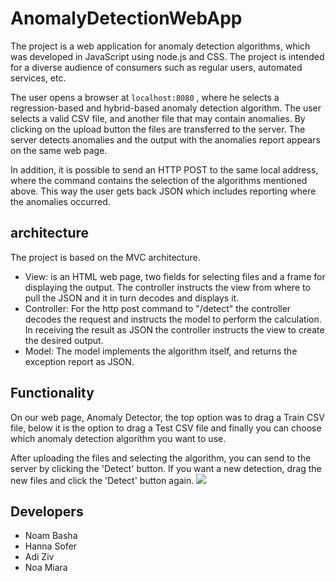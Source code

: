 # AnomalyDetectionWebApp

The project is a web application for anomaly detection algorithms, 
which was developed in JavaScript using node.js and CSS.
The project is intended for a diverse audience of consumers such as regular users, 
automated services, etc.

The user opens a browser at 
``` localhost:8080 ```
, where he selects a regression-based and hybrid-based anomaly detection algorithm.
The user selects a valid CSV file, and another file that may contain anomalies.
By clicking on the upload button the files are transferred to the server.
The server detects anomalies and the output with the anomalies report appears on the same web page.

In addition, it is possible to send an HTTP POST to the same local address, 
where the command contains the selection of the algorithms mentioned above.
This way the user gets back JSON which includes reporting where the anomalies occurred.

## architecture
The project is based on the MVC architecture.
* View: is an HTML web page, two fields for selecting files and a frame for displaying the output.
The controller instructs the view from where to pull the JSON and it in turn decodes and displays it.
* Controller: For the http post command to "/detect" the controller decodes the request 
and instructs the model to perform the calculation.
In receiving the result as JSON the controller instructs the view to create the desired output.
* Model: The model implements the algorithm itself, and returns the exception report as JSON.

## Functionality
On our web page, Anomaly Detector, the top option was to drag a Train CSV file, 
below it is the option to drag a Test CSV file and finally you can choose which anomaly detection algorithm you want to use.

After uploading the files and selecting the algorithm, you can send to the server by clicking the 'Detect' button.
If you want a new detection, drag the new files and click the 'Detect' button again.
![](Image/AnomalyDetectionWebApp.PNG)

## Developers
* Noam Basha
* Hanna Sofer
* Adi Ziv
* Noa Miara
